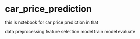 # car_price_prediction


this is notebook for car price prediction in that

data preprocessing
feature selection
model train
model evaluate
